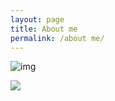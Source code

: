 ```yaml
---
layout: page
title: About me
permalink: /about me/
---
```


![img](file:///C:\Users\Doris\AppData\Roaming\Tencent\Users\1148022602\QQ\WinTemp\com.tencent.qzone\9adbf52b9b493648785038204a71ee86) 

![](C:\Users\Doris\Desktop\照片\6332f96fb0b68df0cee0ff4c32c87b53.jpg)